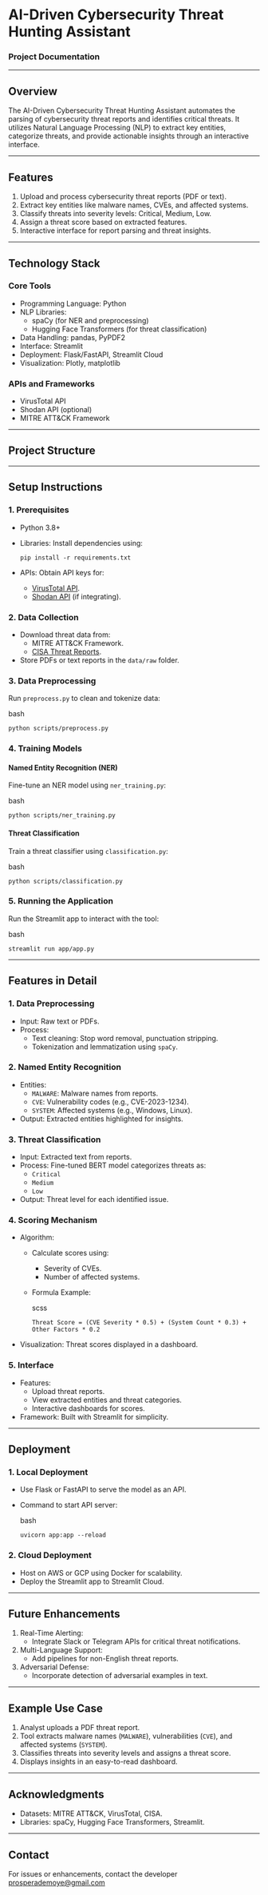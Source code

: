 AI-Driven Cybersecurity Threat Hunting Assistant
================================================

### Project Documentation

* * * * *

Overview
--------

The AI-Driven Cybersecurity Threat Hunting Assistant automates the parsing of cybersecurity threat reports and identifies critical threats. It utilizes Natural Language Processing (NLP) to extract key entities, categorize threats, and provide actionable insights through an interactive interface.

* * * * *

Features
--------

1.  Upload and process cybersecurity threat reports (PDF or text).
2.  Extract key entities like malware names, CVEs, and affected systems.
3.  Classify threats into severity levels: Critical, Medium, Low.
4.  Assign a threat score based on extracted features.
5.  Interactive interface for report parsing and threat insights.

* * * * *

Technology Stack
----------------

### Core Tools

-   Programming Language: Python
-   NLP Libraries:
    -   spaCy (for NER and preprocessing)
    -   Hugging Face Transformers (for threat classification)
-   Data Handling: pandas, PyPDF2
-   Interface: Streamlit
-   Deployment: Flask/FastAPI, Streamlit Cloud
-   Visualization: Plotly, matplotlib

### APIs and Frameworks

-   VirusTotal API
-   Shodan API (optional)
-   MITRE ATT&CK Framework

* * * * *

Project Structure
-----------------




* * * * *

Setup Instructions
------------------

### 1\. Prerequisites

-   Python 3.8+
-   Libraries: Install dependencies using:

    `pip install -r requirements.txt`

-   APIs: Obtain API keys for:
    -   [VirusTotal API](https://www.virustotal.com/).
    -   [Shodan API](https://www.shodan.io/) (if integrating).

### 2\. Data Collection

-   Download threat data from:
    -   MITRE ATT&CK Framework.
    -   [CISA Threat Reports](https://www.cisa.gov/).
-   Store PDFs or text reports in the `data/raw` folder.

### 3\. Data Preprocessing

Run `preprocess.py` to clean and tokenize data:

bash


`python scripts/preprocess.py`

### 4\. Training Models

#### Named Entity Recognition (NER)

Fine-tune an NER model using `ner_training.py`:

bash


`python scripts/ner_training.py`

#### Threat Classification

Train a threat classifier using `classification.py`:

bash

`python scripts/classification.py`

### 5\. Running the Application

Run the Streamlit app to interact with the tool:

bash

`streamlit run app/app.py`

* * * * *

Features in Detail
------------------

### 1\. Data Preprocessing

-   Input: Raw text or PDFs.
-   Process:
    -   Text cleaning: Stop word removal, punctuation stripping.
    -   Tokenization and lemmatization using `spaCy`.

### 2\. Named Entity Recognition

-   Entities:
    -   `MALWARE`: Malware names from reports.
    -   `CVE`: Vulnerability codes (e.g., CVE-2023-1234).
    -   `SYSTEM`: Affected systems (e.g., Windows, Linux).
-   Output: Extracted entities highlighted for insights.

### 3\. Threat Classification

-   Input: Extracted text from reports.
-   Process: Fine-tuned BERT model categorizes threats as:
    -   `Critical`
    -   `Medium`
    -   `Low`
-   Output: Threat level for each identified issue.

### 4\. Scoring Mechanism

-   Algorithm:
    -   Calculate scores using:
        -   Severity of CVEs.
        -   Number of affected systems.
    -   Formula Example:

        scss


        `Threat Score = (CVE Severity * 0.5) + (System Count * 0.3) + Other Factors * 0.2`

-   Visualization: Threat scores displayed in a dashboard.

### 5\. Interface

-   Features:
    -   Upload threat reports.
    -   View extracted entities and threat categories.
    -   Interactive dashboards for scores.
-   Framework: Built with Streamlit for simplicity.

* * * * *

Deployment
----------

### 1\. Local Deployment

-   Use Flask or FastAPI to serve the model as an API.
-   Command to start API server:

    bash

    `uvicorn app:app --reload`

### 2\. Cloud Deployment

-   Host on AWS or GCP using Docker for scalability.
-   Deploy the Streamlit app to Streamlit Cloud.

* * * * *

Future Enhancements
-------------------

1.  Real-Time Alerting:
    -   Integrate Slack or Telegram APIs for critical threat notifications.
2.  Multi-Language Support:
    -   Add pipelines for non-English threat reports.
3.  Adversarial Defense:
    -   Incorporate detection of adversarial examples in text.

* * * * *

Example Use Case
----------------

1.  Analyst uploads a PDF threat report.
2.  Tool extracts malware names (`MALWARE`), vulnerabilities (`CVE`), and affected systems (`SYSTEM`).
3.  Classifies threats into severity levels and assigns a threat score.
4.  Displays insights in an easy-to-read dashboard.

* * * * *

Acknowledgments
---------------

-   Datasets: MITRE ATT&CK, VirusTotal, CISA.
-   Libraries: spaCy, Hugging Face Transformers, Streamlit.

* * * * *

Contact
-------

For issues or enhancements, contact the developer prosperademoye@gmail.com